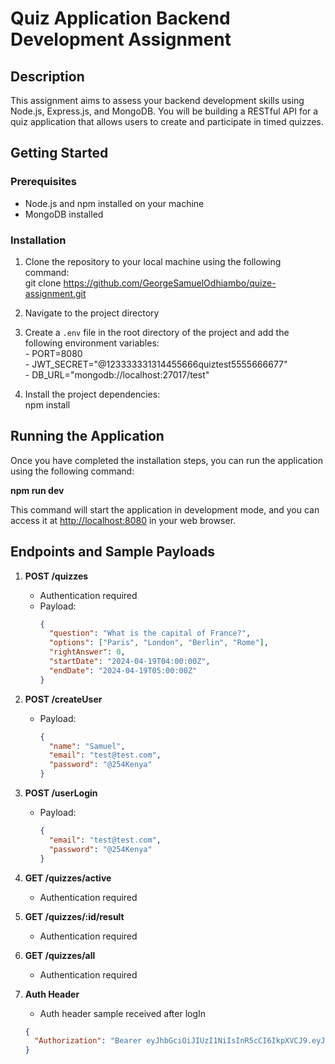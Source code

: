 # Quiz Application Backend Development Assignment

## Description

This assignment aims to assess your backend development skills using Node.js, Express.js, and MongoDB. You will be building a RESTful API for a quiz application that allows users to create and participate in timed quizzes.

## Getting Started

### Prerequisites

- Node.js and npm installed on your machine
- MongoDB installed

### Installation

1. Clone the repository to your local machine using the following command:<br>git clone https://github.com/GeorgeSamuelOdhiambo/quize-assignment.git

2. Navigate to the project directory

3. Create a `.env` file in the root directory of the project and add the following environment variables:<br> - PORT=8080<br> - JWT_SECRET="@123333331314455666quiztest5555666677"<br> - DB_URL="mongodb://localhost:27017/test"

4. Install the project dependencies:<br>npm install

## Running the Application

Once you have completed the installation steps, you can run the application using the following command:<br>

<b>npm run dev</b>

This command will start the application in development mode, and you can access it at [http://localhost:8080](http://localhost:8080) in your web browser.

## Endpoints and Sample Payloads

1. **POST /quizzes**

   - Authentication required
   - Payload:
     ```json
     {
       "question": "What is the capital of France?",
       "options": ["Paris", "London", "Berlin", "Rome"],
       "rightAnswer": 0,
       "startDate": "2024-04-19T04:00:00Z",
       "endDate": "2024-04-19T05:00:00Z"
     }
     ```

2. **POST /createUser**

   - Payload:
     ```json
     {
       "name": "Samuel",
       "email": "test@test.com",
       "password": "@254Kenya"
     }
     ```

3. **POST /userLogin**

   - Payload:
     ```json
     {
       "email": "test@test.com",
       "password": "@254Kenya"
     }
     ```

4. **GET /quizzes/active**

   - Authentication required

5. **GET /quizzes/:id/result**

   - Authentication required

6. **GET /quizzes/all**

   - Authentication required

7. **Auth Header**
   - Auth header sample received after logIn
   ```json
   {
     "Authorization": "Bearer eyJhbGciOiJIUzI1NiIsInR5cCI6IkpXVCJ9.eyJ1c2VySUQiOiI2NjIxZTg1NjJkMDg2ZmFiZmEwYmIzMTMiLCJlbWFpbCI6InRlc3RAdGVzdC5jb20iLCJuYW1lIjoiU2FtdWVsIiwiaWF0IjoxNzEzNDk4NjM4LCJleHAiOjE3MTM1ODUwMzh9._MshlcgwixdFOND3c4ST-fo1RPKxIxdiwKNfLbU0eQg"
   }
   ```
